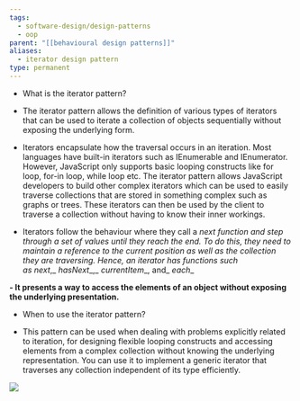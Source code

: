 ```yaml
---
tags:
  - software-design/design-patterns
  - oop
parent: "[[behavioural design patterns]]"
aliases:
  - iterator design pattern
type: permanent
---
```

- What is the iterator pattern?

- The iterator pattern allows the definition of various types of iterators that can be used to iterate a collection of objects sequentially without exposing the underlying form.
- Iterators encapsulate how the traversal occurs in an iteration. Most languages have built-in iterators such as IEnumerable and IEnumerator. However, JavaScript only supports basic looping constructs like for loop, for-in loop, while loop etc. The iterator pattern allows JavaScript developers to build other complex iterators which can be used to easily traverse collections that are stored in something complex such as graphs or trees. These iterators can then be used by the client to traverse a collection without having to know their inner workings.
- Iterators follow the behaviour where they call a __next_ _function and step through a set of values until they reach the end. To do this, they need to maintain a reference to the current position as well as the collection they are traversing. Hence, an iterator has functions such as_ _next__,_ _hasNext__,_ _currentItem__, and_ _each__

**- It presents a way to access the elements of an object without exposing the underlying presentation.**


- When to use the iterator pattern?

- This pattern can be used when dealing with problems explicitly related to iteration, for designing flexible looping constructs and accessing elements from a complex collection without knowing the underlying representation. You can use it to implement a generic iterator that traverses any collection independent of its type efficiently.


![](https://firebasestorage.googleapis.com/v0/b/firescript-577a2.appspot.com/o/imgs%2Fapp%2Fsoftware-architecture%2FROo9SDw0Af.png?alt=media&token=d0613e17-a6b9-48e5-a14b-5b23e3f1bd05)